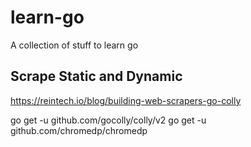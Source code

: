 # learn-go
A collection of stuff to learn go

## Scrape Static and Dynamic
https://reintech.io/blog/building-web-scrapers-go-colly

go get -u github.com/gocolly/colly/v2
go get -u github.com/chromedp/chromedp

